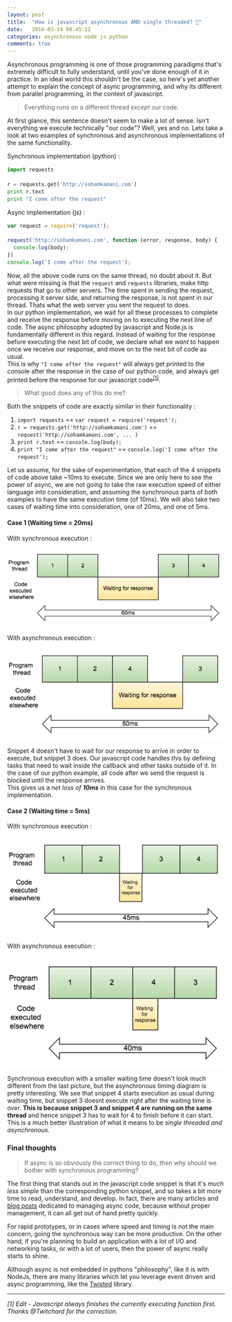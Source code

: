 ```yaml
---
layout: post
title:  "How is javascript asynchronous AND single threaded? 💫"
date:   2016-03-14 08:45:12
categories: asynchronous node js python
comments: true
---
```


Asynchronous programming is one of those programming paradigms that's extremely difficult to fully understand, until you've done enough of it in practice. In an ideal world this shouldn't be the case, so here's yet another attempt to explain the concept of async programming, and why its different from parallel programming, in the context of javascript.

>Everything runs on a different thread *except* our code.

At first glance, this sentence doesn't seem to make a lot of sense. Isn't everything we execute technically "our code"? Well, yes and no. Lets take a look at two examples of synchronous and asynchronous implementations of the same functionality.
<!-- more -->
Synchronous implementation (python) :

```python
import requests

r = requests.get('http://sohamkamani.com')
print r.text
print "I come after the request"
```

Async implementation (js) :

```js
var request = require('request');

request('http://sohamkamani.com', function (error, response, body) {
  console.log(body);
})
console.log('I come after the request');
```

Now, all the above code runs on the same thread, no doubt about it. But what were missing is that the `request` and `requests` libraries, make http requests that go to other servers. The time spent in sending the request, processing it server side, and returning the response, is not spent in our thread. Thats what the web server you sent the request to does.  
In our python implementation, we wait for all these processes to complete and receive the response before moving on to executing the next line of code. The async philosophy adopted by javascript and Node.js is fundamentally different in this regard. Instead of waiting for the response before executing the next bit of code, we declare what we *want* to happen once we receive our response, and move on to the next bit of code as usual.  
This is why `"I come after the request"` will always get printed to the console after the response in the case of our python code, and  always get printed before the response for our javascript code<sup><a href="#footnotes">[1]</a></sup>.

>What good does any of this do me?

Both the snippets of code are exactly similar in their functionality :

1. `import requests` == `var request = require('request');`
1. `r = requests.get('http://sohamkamani.com')` == `request('http://sohamkamani.com', ... )`
1. `print r.text` == `console.log(body);`
1. `print "I come after the request"` == `console.log('I come after the request');`

Let us assume, for the sake of experimentation, that each of the 4 snippets of code above take ~10ms to execute. Since we are only here to see the power of async, we are not going to take the raw execution speed of either language into consideration, and assuming the synchronous parts of both examples to have the same execution time (of 10ms). We will also take two cases of waiting time into consideration, one of 20ms, and one of 5ms.

#### Case 1 (Waiting time = 20ms)

With synchronous execution :  
![Sync 20ms](/assets/images/posts/understanding-async-js/sync.png)

With asynchronous execution :  
![Async 20](/assets/images/posts/understanding-async-js/async.png)

Snippet 4 doesn't have to wait for our response to arrive in order to execute, but snippet 3 does. Our javascript code handles this by defining tasks that need to wait inside the callback and other tasks outside of it. In the case of our python example, all code after we send the request is blocked until the response arrives.  
This gives us a *net loss of **10ms*** in this case for the synchronous implementation.

#### Case 2 (Waiting time = 5ms)

With synchronous execution :  
![Sync 20ms](/assets/images/posts/understanding-async-js/sync-less.png)

With asynchronous execution :  
![Async 20](/assets/images/posts/understanding-async-js/async-less.png)

Synchronous execution with a smaller waiting time doesn't look much different from the last picture, but the asynchronous timing diagram is pretty interesting. We see that snippet 4 starts execution as usual during waiting time, but snippet 3 doesnt execute right after the waiting time is over. **This is because snippet 3 and snippet 4 are running on the same thread** and hence snippet 3 has to wait for 4 to finish before it can start. This is a much better illustration of what it means to be *single threaded and asynchronous*.

### Final thoughts

>If async is so obviously the correct thing to do, then why should we bother with synchronous programming?

The first thing that stands out in the javascript code snippet is that it's *much less simple* than the corresponding python snippet, and so takes a bit more time to read, understand, and develop. In fact, there are many articles and [blog posts](/blog/2015/08/21/understand_node_without_losing_your_mind/) dedicated to managing async code, because without proper management, it can all get out of hand pretty quickly.

For rapid prototypes, or in cases where speed and timing is not the main concern, going the synchronous way can be more productive. On the other hand, if you're planning to build an application with a lot of I/O and networking tasks, or with a lot of users, then the power of async really starts to shine.

Although async is not embedded in pythons "philosophy", like it is with NodeJs, there are many libraries which let you leverage event driven and async programming, like the [Twisted](https://twistedmatrix.com/trac/) library.

---
<span id="footnotes"></span>
*[1] Edit - Javascript always finishes the currently executing function first. Thanks @Twitchard for the correction.*
